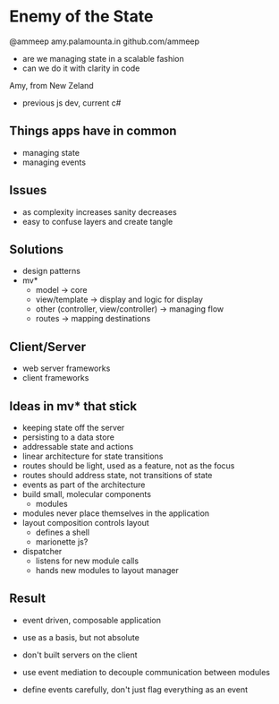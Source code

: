 Enemy of the State
==================
@ammeep
amy.palamounta.in
github.com/ammeep
- are we managing state in a scalable fashion
- can we do it with clarity in code

Amy, from New Zeland

- previous js dev, current c#

Things apps have in common
--------------------------
- managing state
- managing events

Issues
------
- as complexity increases sanity decreases
- easy to confuse layers and create tangle

Solutions
---------
- design patterns
- mv* 
	- model -> core
	- view/template -> display and logic for display
	- other (controller, view/controller) -> managing flow
	- routes -> mapping destinations

Client/Server
-------------
- web server frameworks
- client frameworks

Ideas in mv* that stick
-----------------------
- keeping state off the server
- persisting to a data store
- addressable state and actions
- linear architecture for state transitions
- routes should be light, used as a feature, not as the focus
- routes should address state, not transitions of state
- events as part of the architecture
- build small, molecular components
	- modules
- modules never place themselves in the application 
- layout composition controls layout
	- defines a shell
	- marionette js?
- dispatcher
	- listens for new module calls
	- hands new modules to layout manager

Result
------
- event driven, composable application

- use as a basis, but not absolute
- don't built servers on the client
- use event mediation to decouple communication between modules
- define events carefully, don't just flag everything as an event
